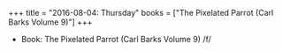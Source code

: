 +++
title = "2016-08-04: Thursday"
books = ["The Pixelated Parrot (Carl Barks Volume 9)"]
+++


* Book: The Pixelated Parrot (Carl Barks Volume 9) /f/
